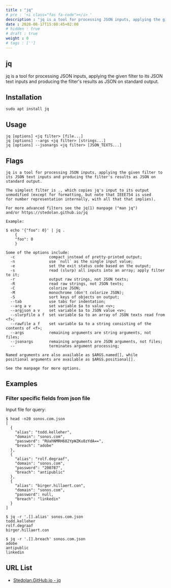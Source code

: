 ```yaml
---
title : "jq"
# pre : '<i class="fas fa-code"></i> '
description : "jq is a tool for processing JSON inputs, applying the given filter to its JSON text inputs and producing the filter's results as JSON on standard output."
date : 2020-08-17T15:08:45+02:00
# hidden : true
# draft : true
weight : 0
# tags : ['']
---
```


## jq

jq is a tool for processing JSON inputs, applying the given filter to its JSON text inputs and producing the filter's results as JSON on standard output.

## Installation

```plain
sudo apt install jq
```

## Usage

```plain
jq [options] <jq filter> [file...]
jq [options] --args <jq filter> [strings...]
jq [options] --jsonargs <jq filter> [JSON_TEXTS...]
```

## Flags

```plain
jq is a tool for processing JSON inputs, applying the given filter to
its JSON text inputs and producing the filter's results as JSON on
standard output.

The simplest filter is ., which copies jq's input to its output
unmodified (except for formatting, but note that IEEE754 is used
for number representation internally, with all that that implies).

For more advanced filters see the jq(1) manpage ("man jq")
and/or https://stedolan.github.io/jq

Example:

$ echo '{"foo": 0}' | jq .
    {
    "foo": 0
    }

Some of the options include:
  -c               compact instead of pretty-printed output;
  -n               use `null` as the single input value;
  -e               set the exit status code based on the output;
  -s               read (slurp) all inputs into an array; apply filter to it;
  -r               output raw strings, not JSON texts;
  -R               read raw strings, not JSON texts;
  -C               colorize JSON;
  -M               monochrome (don't colorize JSON);
  -S               sort keys of objects on output;
  --tab            use tabs for indentation;
  --arg a v        set variable $a to value <v>;
  --argjson a v    set variable $a to JSON value <v>;
  --slurpfile a f  set variable $a to an array of JSON texts read from <f>;
  --rawfile a f    set variable $a to a string consisting of the contents of <f>;
  --args           remaining arguments are string arguments, not files;
  --jsonargs       remaining arguments are JSON arguments, not files;
  --               terminates argument processing;

Named arguments are also available as $ARGS.named[], while
positional arguments are available as $ARGS.positional[].

See the manpage for more options.
```

## Examples

### Filter specific fields from json file

Input file for query:

```plain
$ head -n20 sonos.com.json
[
  {
    "alias": "todd.kelleher",
    "domain": "sonos.com",
    "password": "RUahNMRH682YpWZKu8zYdA==",
    "breach": "adobe"
  },
  {
    "alias": "rolf.degraaf",
    "domain": "sonos.com",
    "password": "200787",
    "breach": "antipublic"
  },
  {
    "alias": "birger.hillaert.con",
    "domain": "sonos.com",
    "password": null,
    "breach": "linkedin"
  }
]
```

```plain
$ jq -r '.[].alias' sonos.com.json
todd.kelleher
rolf.degraaf
birger.hillaert.con
```

```plain
$ jq -r '.[].breach' sonos.com.json
adobe
antipublic
linkedin
```

## URL List

- [Stedolan.GitHub.io - jq](https://stedolan.github.io/jq/)
